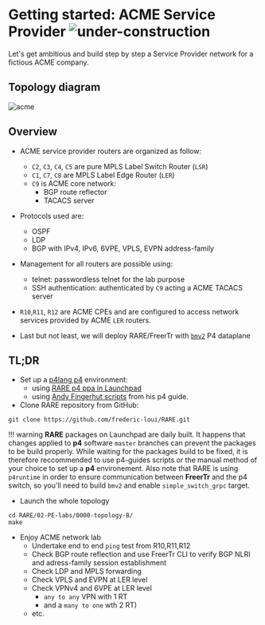 # Getting started: ACME Service Provider ![under-construction](/img/under-construction-small.png)

Let's get ambitious and build step by step a Service Provider network for a fictious ACME company.

## **Topology diagram**
![acme](/img/acme-sp.png)
## **Overview**

* ACME service provider routers are organized as follow:
    * `C2`, `C3`, `C4`, `C5` are pure MPLS Label Switch Router (`LSR`)
    * `C1`, `C7`, `C8` are MPLS Label Edge Router (`LER`)
    * `C9` is ACME core network:
        *  BGP route reflector 
        *  TACACS server 

* Protocols used are:
    * OSPF
    * LDP 
    * BGP with IPv4, IPv6, 6VPE, VPLS, EVPN address-family

* Management for all routers are possible using:
    * telnet: passwordless telnet for the lab purpose
    * SSH authentication: authenticated by `C9` acting a ACME TACACS server 

* `R10`,`R11`, `R12` are ACME CPEs and are configured to access network services provided by ACME `LER` routers. 

* Last but not least, we will deploy RARE/FreerTr with [`bmv2`](https://github.com/p4lang/behavioral-model) P4 dataplane

## **TL;DR**

* Set up a [p4lang p4](http://p4.org) environment: 
    * using [RARE p4 ppa in Launchpad](https://launchpad.net/~frederic-loui)
    * using [Andy Fingerhut scripts](https://github.com/jafingerhut/p4-guide) from his p4 guide.
* Clone RARE repository from GitHub:
```
git clone https://github.com/frederic-loui/RARE.git 
```

!!! warning
    **RARE** packages on Launchpad are daily built. It happens that changes applied to **p4** software `master` branches can prevent the packages to be build properly.
    While waiting for the packages build to be fixed, it is therefore reccommended to use p4-guides scripts or the manual method of your choice to set up a **p4** environement.
    Also note that RARE is using `p4runtime` in order to ensure communication between **FreerTr** and the p4 switch, so you'll need to build `bmv2` and enable `simple_switch_grpc` target.

* Launch the whole topology
```
cd RARE/02-PE-labs/0000-topology-B/
make
```

* Enjoy ACME network lab
    * Undertake end to end `ping` test from R10,R11,R12
    * Check BGP route reflection and use FreerTr CLI to verify BGP NLRI and adress-family session establishment
    * Check LDP and MPLS forwarding
    * Check VPLS and EVPN at LER level 
    * Check VPNv4 and 6VPE at LER level 
        * `any to any` VPN with 1 RT
        *  and a `many to one` wth 2 RT) 
    * etc.

